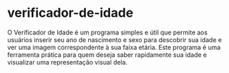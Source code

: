 # verificador-de-idade
 
O Verificador de Idade é um programa simples e útil que permite aos usuários inserir seu ano de nascimento e sexo para descobrir sua idade e ver uma imagem correspondente à sua faixa etária. Este programa é uma ferramenta prática para quem deseja saber rapidamente sua idade e visualizar uma representação visual dela.
